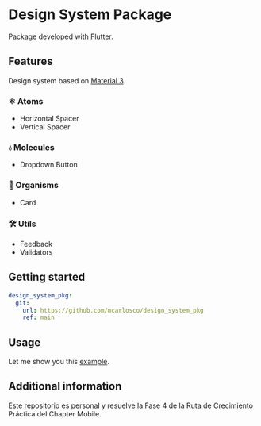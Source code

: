 # Design System Package

Package developed with [Flutter](https://flutter.dev/).

## Features

Design system based on [Material 3](https://m3.material.io/).

### ⚛️ Atoms

- Horizontal Spacer
- Vertical Spacer

### 💧 Molecules

- Dropdown Button

### 🦕 Organisms

- Card

### 🛠️ Utils

- Feedback
- Validators

## Getting started

```yaml
design_system_pkg:
  git:
    url: https://github.com/mcarlosco/design_system_pkg
    ref: main
```

## Usage

Let me show you this [example](https://github.com/mcarlosco/design_system_pkg/tree/main/example).

## Additional information

Este repositorio es personal y resuelve la Fase 4 de la Ruta de Crecimiento Práctica del Chapter Mobile.
